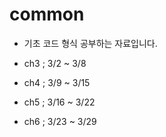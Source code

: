 # common
* 기초 코드 형식 공부하는 자료입니다.
  
* ch3 ; 3/2 ~ 3/8
* ch4 ; 3/9 ~ 3/15
* ch5 ; 3/16 ~ 3/22
* ch6 ; 3/23 ~ 3/29
